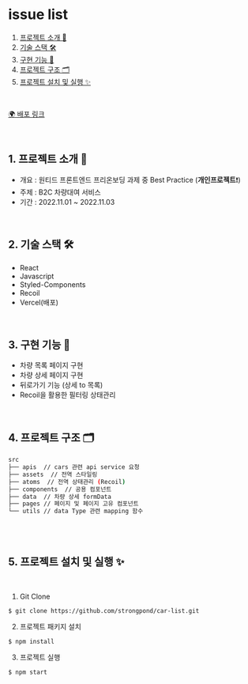 # issue list

1. [프로젝트 소개 🚀](#1-프로젝트-소개-)
2. [기술 스택 🛠](#2-기술-스택-)
3. [구현 기능 📍](#3-구현-기능-)
4. [프로젝트 구조 🗂](#4-프로젝트-구조-)
5. [프로젝트 설치 및 실행 ✨](#5-프로젝트-설치-및-실행-)

<br/>

[🌍 배포 링크]()

<br />

## 1. 프로젝트 소개 🚀

- 개요 : 원티드 프론트엔드 프리온보딩 과제 중 Best Practice (**개인프로젝트**❗️)
- 주제 : B2C 차량대여 서비스
- 기간 : 2022.11.01 ~ 2022.11.03

<br />

## 2. 기술 스택 🛠

- React
- Javascript
- Styled-Components
- Recoil
- Vercel(배포)

<br />

## 3. 구현 기능 📍

- 차량 목록 페이지 구현
- 차량 상세 페이지 구현
- 뒤로가기 기능 (상세 to 목록)
- Recoil을 활용한 필터링 상태관리

<br />

## 4. 프로젝트 구조 🗂

```bash
src
├── apis  // cars 관련 api service 요청
├── assets  // 전역 스타일링
├── atoms  // 전역 상태관리 (Recoil)
├── components  // 공용 컴포넌트
├── data  // 차량 상세 formData
├── pages // 페이지 및 페이지 고유 컴포넌트
└── utils // data Type 관련 mapping 함수
```

<br/>

<br>

## 5. 프로젝트 설치 및 실행 ✨

<br/>

1. Git Clone

```plaintext
$ git clone https://github.com/strongpond/car-list.git
```

2. 프로젝트 패키지 설치

```plaintext
$ npm install
```

3. 프로젝트 실행

```plaintext
$ npm start
```
